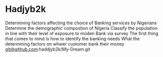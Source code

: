 # Hadjyb2k
Determining factors affecting the choice of Banking services by Nigerians 
Determine the demographic compostion of Nigeria
Classify the population in line with their level of exposure to moden Bank via survey
The first thing that comes to mind is how to identify the banking needs
What the determining factors on whwer customer bank their money
git@github.com:haddjyb2k/My-Dream.git
